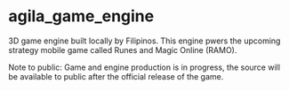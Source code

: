 # agila_game_engine
3D game engine built locally by Filipinos.
This engine pwers the upcoming strategy mobile game called Runes and Magic Online (RAMO).

Note to public: Game and engine production is in progress, the source will be available to public after the official release of the game.
